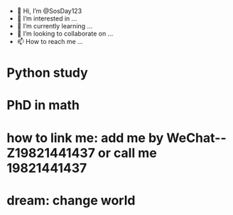 - 👋 Hi, I’m @SosDay123
- 👀 I’m interested in ...
- 🌱 I’m currently learning ...
- 💞️ I’m looking to collaborate on ...
- 📫 How to reach me ...

<!---
SosDay123/SosDay123 is a ✨ special ✨ repository because its `README.md` (this file) appears on your GitHub profile.
You can click the Preview link to take a look at your changes.
--->
# Python study
# PhD in math
# how to link me: add me by WeChat--Z19821441437 or call me 19821441437
# dream: change world
